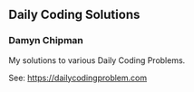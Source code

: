## Daily Coding Solutions

### Damyn Chipman

My solutions to various Daily Coding Problems.

See: https://dailycodingproblem.com


